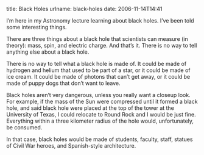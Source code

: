 title: Black Holes
urlname: black-holes
date: 2006-11-14T14:41

I&#x02bc;m here in my Astronomy lecture learning about black holes. I&#x02bc;ve been told some interesting things.

There are three things about a black hole that scientists can measure (in theory): mass, spin, and electric charge. And that&#x02bc;s it. There is no way to tell anything else about a black hole.

There is no way to tell what a black hole is made of. It could be made of hydrogen and helium that used to be part of a star, or it could be made of ice cream. It could be made of photons that can&#x02bc;t get away, or it could be made of puppy dogs that don&#x02bc;t want to leave.

Black holes aren&#x02bc;t very dangerous, unless you really want a closeup look. For example, if the mass of the Sun were compressed until it formed a black hole, and said black hole were placed at the top of the tower at the University of Texas, I could relocate to Round Rock and I would be just fine. Everything within a three kilometer radius of the hole would, unfortunately, be consumed.

In that case, black holes would be made of students, faculty, staff, statues of Civil War heroes, and Spanish-style architecture.